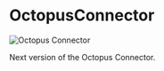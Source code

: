 OctopusConnector
================

![Octopus Connector](http://i.imgur.com/raCAmGD.jpg)

Next version of the Octopus Connector.
